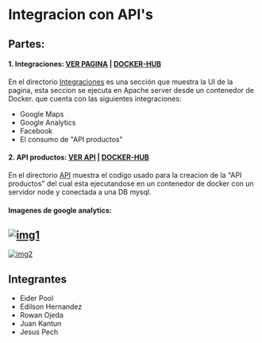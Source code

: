 # Integracion con API's

## Partes:
#### 1. Integraciones: [VER PAGINA](https://integracion-api.fly.dev/ "CLICK") | [DOCKER-HUB](https://hub.docker.com/repository/docker/eiderpool/integracion-apis "docker-hub")
En el directorio [Integraciones](https://github.com/eider404/Integracion-con-API-s/tree/main/Integraciones "Integraciones") es una sección que muestra la UI de la pagina, esta seccion se ejecuta en Apache server desde un contenedor de Docker.  que cuenta con las siguientes integraciones:
- Google Maps
- Google Analytics
- Facebook
- El consumo de "API productos"

#### 2. API productos: [VER API](https://products-api.fly.dev/ "CLICK") | [DOCKER-HUB](https://hub.docker.com/repository/docker/eiderpool/api-product "docker-hub")
En el directorio [API](https://github.com/eider404/Integracion-con-API-s/tree/main/API "API") muestra el codigo usado para la creacion de la "API productos" del cual esta ejecutandose en un contenedor de docker con un servidor node y conectada a una DB mysql.

#### Imagenes de google analytics:
[![img1](https://i.postimg.cc/bJPYTbCb/Captura-desde-2022-11-27-14-09-29.png "img1")](https://i.postimg.cc/bJPYTbCb/Captura-desde-2022-11-27-14-09-29.png "img1")
------------
[![img2](https://i.postimg.cc/PqjksHWn/Captura-desde-2022-11-27-14-10-05.png "img2")](https://i.postimg.cc/PqjksHWn/Captura-desde-2022-11-27-14-10-05.png "img2")


## Integrantes
- Eider Pool
- Edilson Hernandez
- Rowan Ojeda
- Juan Kantun
- Jesus Pech